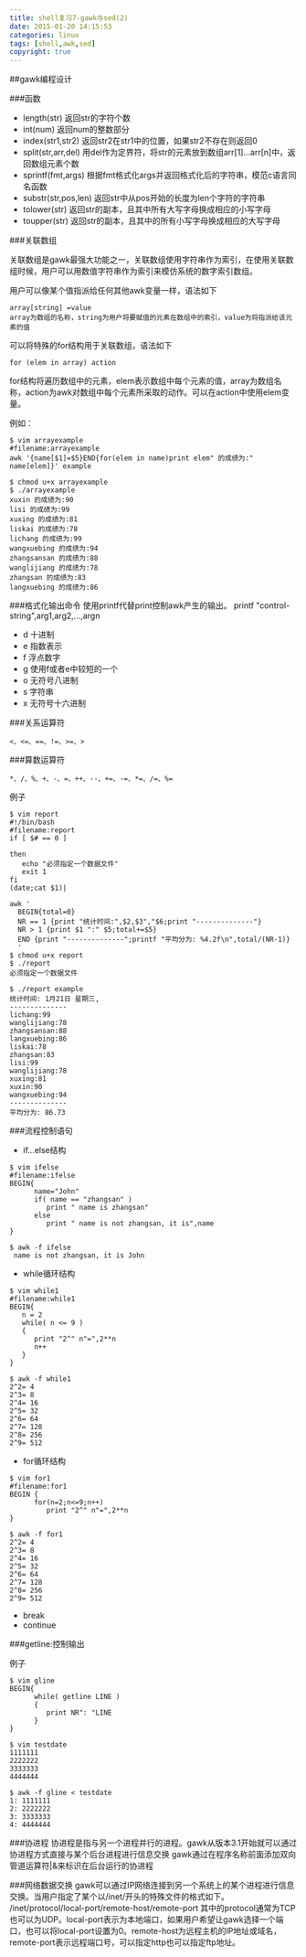 ```yaml
---
title: shell复习7-gawk与sed(2)
date: 2015-01-20 14:15:53
categories: linux
tags: [shell,awk,sed]
copyright: true
---
```


##gawk编程设计

###函数

- length(str)  返回str的字符个数
- int(num) 返回num的整数部分
- index(str1,str2) 返回str2在str1中的位置，如果str2不存在则返回0
- split(str,arr,del) 用del作为定界符，将str的元素放到数组arr[1]...arr[n]中，返回数组元素个数
- sprintf(fmt,args) 根据fmt格式化args并返回格式化后的字符串，模范c语言同名函数
- substr(str,pos,len) 返回str中从pos开始的长度为len个字符的字符串
- tolower(str) 返回str的副本，且其中所有大写字母换成相应的小写字母
- toupper(str) 返回str的副本，且其中的所有小写字母换成相应的大写字母

###关联数组

关联数组是gawk最强大功能之一，关联数组使用字符串作为索引，在使用关联数组时候，用户可以用数值字符串作为索引来模仿系统的数字索引数组。

用户可以像某个值指派给任何其他awk变量一样，语法如下

````
array[string] =value
array为数组的名称，string为用户将要赋值的元素在数组中的索引，value为将指派给该元素的值
````
可以将特殊的for结构用于关联数组，语法如下

````
for (elem in array) action
````
for结构将遍历数组中的元素，elem表示数组中每个元素的值，array为数组名称，action为awk对数组中每个元素所采取的动作。可以在action中使用elem变量。

例如：

````shell
$ vim arrayexample
#filename:arrayexample
awk '{name[$1]=$5}END{for(elem in name)print elem" 的成绩为:" name[elem]}' example

$ chmod u+x arrayexample
$ ./arrayexample
xuxin 的成绩为:90
lisi 的成绩为:99
xuxing 的成绩为:81
liskai 的成绩为:78
lichang 的成绩为:99
wangxuebing 的成绩为:94
zhangsansan 的成绩为:88
wanglijiang 的成绩为:78
zhangsan 的成绩为:83
langxuebing 的成绩为:86
````

###格式化输出命令
使用printf代替print控制awk产生的输出。
printf "control-string",arg1,arg2,...,argn

- d 十进制
- e 指数表示
- f 浮点数字
- g 使用f或者e中较短的一个
- o 无符号八进制
- s 字符串
- x 无符号十六进制

###关系运算符

````
<、<=、==、!=、>=、>
````
###算数运算符

````
*、/、%、+、-、=、++、--、+=、-=、*=、/=、%=
````
例子

````
$ vim report
#!/bin/bash
#filename:report
if [ $# == 0 ]

then
   echo "必须指定一个数据文件"
   exit 1
fi
(date;cat $1)|

awk '
  BEGIN{total=0}
  NR == 1 {print "统计时间:",$2,$3","$6;print "--------------"}
  NR > 1 {print $1 ":" $5;total+=$5}
  END {print "--------------";printf "平均分为: %4.2f\n",total/(NR-1)}
  '
$ chmod u+x report
$ ./report
必须指定一个数据文件

$ ./report example
统计时间: 1月21日 星期三,
--------------
lichang:99
wanglijiang:78
zhangsansan:88
langxuebing:86
liskai:78
zhangsan:83
lisi:99
wanglijiang:78
xuxing:81
xuxin:90
wangxuebing:94
--------------
平均分为: 86.73
````

###流程控制语句

- if...else结构

````
$ vim ifelse
#filename:ifelse
BEGIN{
      name="John"
      if( name == "zhangsan" )
         print " name is zhangsan"
      else
         print " name is not zhangsan, it is",name
}

$ awk -f ifelse
 name is not zhangsan, it is John
````

- while循环结构

````
$ vim while1
#filename:while1
BEGIN{
   n = 2
   while( n <= 9 )
   {
      print "2^" n"=",2**n
      n++
   }
}

$ awk -f while1
2^2= 4
2^3= 8
2^4= 16
2^5= 32
2^6= 64
2^7= 128
2^8= 256
2^9= 512
````

- for循环结构

````
$ vim for1
#filename:for1
BEGIN {
      for(n=2;n<=9;n++)
         print "2^" n"=",2**n
}

$ awk -f for1
2^2= 4
2^3= 8
2^4= 16
2^5= 32
2^6= 64
2^7= 128
2^8= 256
2^9= 512
````

- break
- continue

###getline:控制输出

例子

````
$ vim gline
BEGIN{
      while( getline LINE )
      { 
         print NR": "LINE
      }
}

$ vim testdate
1111111
2222222
3333333
4444444

$ awk -f gline < testdate
1: 1111111
2: 2222222
3: 3333333
4: 4444444
````

###协进程
协进程是指与另一个进程并行的进程。gawk从版本3.1开始就可以通过协进程方式直接与某个后台进程进行信息交换
gawk通过在程序名称前面添加双向管道运算符|&来标识在后台运行的协进程

###网络数据交换
gawk可以通过IP网络连接到另一个系统上的某个进程进行信息交换。当用户指定了某个以/inet/开头的特殊文件的格式如下。
/inet/protocol/local-port/remote-host/remote-port
其中的protocol通常为TCP也可以为UDP。local-port表示为本地端口，如果用户希望让gawk选择一个端口，也可以将local-port设置为0。remote-host为远程主机的IP地址或域名，remote-port表示远程端口号，可以指定http也可以指定ftp地址。